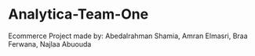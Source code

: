 # Analytica-Team-One
Ecommerce Project made by: Abedalrahman Shamia, Amran Elmasri, Braa Ferwana, Najlaa Abuouda
